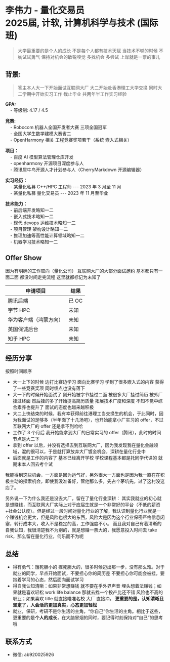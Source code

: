 # 李伟力 - 量化交易员<br>2025届, 计软, 计算机科学与技术 (国际班)

> 大学最重要的是个人的成长 不是每个人都有技术天赋 当技术不够的时候 不妨试试勇气
> 保持对机会的敏锐嗅觉 多找机会 多尝试 上岸就是一票的事儿

## 背景:

> 答主本人大一下开始面试互联网大厂 大二开始赴香港理工大学交换 同时大二学期中开始实习工作 截止毕业 共两年半工作实习经验

**GPA:**<br>
&nbsp;&nbsp;&nbsp;&nbsp;- 等级制: 4.17 / 4.5 <br>

**竞赛:**<br>
&nbsp;&nbsp;&nbsp;&nbsp;- Robocom 机器人全国开发者大赛 三项全国冠军<br>
&nbsp;&nbsp;&nbsp;&nbsp;- 全国大学生数学建模大赛省二<br>
&nbsp;&nbsp;&nbsp;&nbsp;- OpenHarmony 相关 工程竞赛奖项若干（系统 嵌入式相关）<br>

**项目：**<br>
&nbsp;&nbsp;&nbsp;&nbsp;- 百度 AI 模型算法管理仓库开发<br>
&nbsp;&nbsp;&nbsp;&nbsp;- openharmony 开源项目深度参与人<br>
&nbsp;&nbsp;&nbsp;&nbsp;- 腾讯犀牛鸟开源人才计划参与人（CherryMarkdown 开源编辑器）<br>

**实习经历：**<br>
&nbsp;&nbsp;&nbsp;&nbsp;- 某量化私募 C++/HPC 工程师 --- 2023 年 3 月至 11 月<br>
&nbsp;&nbsp;&nbsp;&nbsp;- 某量化私募 量化交易员 --- 2023 年 11 月至毕业<br>

**技术能力：**<br>
&nbsp;&nbsp;&nbsp;&nbsp;- 前后端开发略知一二<br>
&nbsp;&nbsp;&nbsp;&nbsp;- 嵌入式技术略知一二<br>
&nbsp;&nbsp;&nbsp;&nbsp;- 现代 devops 运维技术略知一二<br>
&nbsp;&nbsp;&nbsp;&nbsp;- 项目管理 架构设计略知一二<br>
&nbsp;&nbsp;&nbsp;&nbsp;- 推理加速等高性能计算领域略知一二<br>
&nbsp;&nbsp;&nbsp;&nbsp;- 机器学习技术略知一二<br>

## Offer Show

因为有明确的工作取向（量化公司） 互联网大厂的大部分面试邀约 基本都只有一面二面 都没时间走完流程 这里就都标记为未知了

| 申请项目               | 结果  |
| --- | --- |
| 腾讯后端               | 已 OC |
| 字节 HPC               | 未知  |
| 华为客户端（鸿蒙方向） | 未知  |
| 英国保诚后台           | 未知  |
| 知乎 HPC               | 未知  |

## 经历分享

按照时间顺序

- 大一上下的时候 边打比赛边学习 面向比赛学习 学到了很多嵌入式的内容 获得了一些竞赛奖项 同时绩点也没有落下
- 大一下的时候开始面试了 刚开始被字节挂过二面 被很多大厂挂过简历 被外厂挂过终面 然后挂的多了开始提高简历质量 拓展技术广度和深度 不知不觉中综合素养也提升了 面试的态度也越来越积极
- 大二上快结束的时候，我有幸获得前往港理工当交换生的机会，于此同时，因为我面试的足够多（半年面了十几场吧），也开始能拿小厂实习的 offer，不过互联网大厂的 offer 还是拿不到哈哈
- 工作了 3 个月后 我开始能拿到大厂的日常实习的 offer（腾讯），此时的时间节点是大二下
- 拿到 offer 以后，并没有选择去到互联网大厂，因为我发现我在量化金融领域，混的很可以，于是就打算放弃大厂镀金机会，深耕在量化行业中
- 后面就是工作的内容了 基本已经离开学校 学校课程基本都是托同学代课的 就期末本人回去考个试

我能得到这些机会，一方面是因为运气好，另外很大一方面也是因为我一直在在积极主动的探索机会，即使我没准备好，管他那么多，先占个茅坑先，过了这村没这店了。

另外说一下为什么我还是没去大厂，留在了量化行业深耕：
其实我就业的初心就是想赚钱，而互联网大厂实际上对于应届生就是一个非常好的平台（不低的薪资+社会公认度）。但是经过一段时间对量化行业的了解，我认识到量化行业就是一个赚钱机会更大，但是风险也很大的东西，风险大是因为这个行业保密严格信息闭塞，转行成本大，收入不是稳定的高，工作强度不小。
而且我对自己有着清晰的自我认知，我很清楚我不为别的，就是想赚一票大的，我愿意投入时间去 take risk，那么留在量化行业，何乐而不为呢

## 总结

- 得有勇气：饿死胆小的 撑死胆大的，很多时候迈出那一步，没有那么难。对于就业的同学，早点开始面试，不要担心你的简历差 不要担心你可能会被挂，要抱着学习的心态，然后面向面试学习
- 得自我认知清晰：如果非常想赚钱 就不要在乎外界声音 埋头想着法赚钱；如果就是喜欢轻松 work life balance 那就去找一个投产比还不错 风险也不高的职业；如果喜欢 title 就直接瞄准名校 大厂 直接冲。<b>
  更重要的是，认知清晰且坚定了，人会活的更加真实，心态更加轻松</b>
- 就业，保研，考研不是你生活的主角，“你自己”你生活的主角。相比于这些，更重要的是<b>个人的成长</b>，在大脑冒烟的同时，要记得时刻保持对“自己”的思考哦

## 联系方式

- 微信: ab920025926
